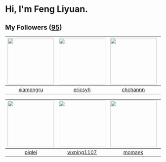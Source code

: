 # Hi, I'm Feng Liyuan.

## My Followers ([95](https://github.com/SunRunAway?tab=followers))

| <img src="https://avatars.githubusercontent.com/u/28560740?v=4" width="150" height="150" /> | <img src="https://avatars.githubusercontent.com/u/10498732?v=4" width="150" height="150" /> | <img src="https://avatars.githubusercontent.com/u/4281540?v=4" width="150" height="150" /> | <img src="https://avatars.githubusercontent.com/u/619331?v=4" width="150" height="150" /> |
| :-----------------------------------------------------------------------------------------: | :-----------------------------------------------------------------------------------------: | :----------------------------------------------------------------------------------------: | :---------------------------------------------------------------------------------------: |
|                          [xiamengru](https://github.com/xiamengru)                          |                            [ericsyh](https://github.com/ericsyh)                            |                           [chchannn](https://github.com/chchannn)                          |                        [justmao945](https://github.com/justmao945)                        |

| <img src="https://avatars.githubusercontent.com/u/731266?v=4" width="150" height="150" /> | <img src="https://avatars.githubusercontent.com/u/42286315?v=4" width="150" height="150" /> | <img src="https://avatars.githubusercontent.com/u/3843588?v=4" width="150" height="150" /> | <img src="https://avatars.githubusercontent.com/u/71307974?v=4" width="150" height="150" /> |
| :---------------------------------------------------------------------------------------: | :-----------------------------------------------------------------------------------------: | :----------------------------------------------------------------------------------------: | :-----------------------------------------------------------------------------------------: |
|                            [piglei](https://github.com/piglei)                            |                         [wxning1107](https://github.com/wxning1107)                         |                             [momaek](https://github.com/momaek)                            |                       [StevenJokess](https://github.com/StevenJokess)                       |
